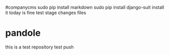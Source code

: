 #companycms
    sudo pip install markdown 
    sudo pip install django-suit
install it 
today is fine 
test stage
changes files 
# pandole
this is a test repository
test push
